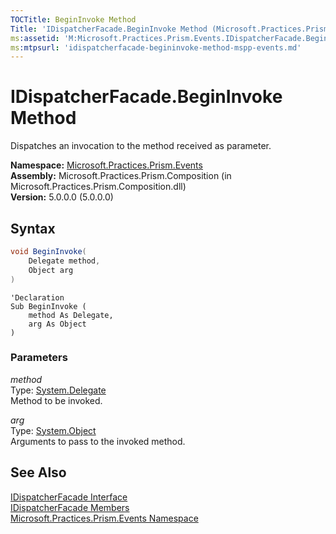 ```yaml
---
TOCTitle: BeginInvoke Method
Title: 'IDispatcherFacade.BeginInvoke Method (Microsoft.Practices.Prism.Events)'
ms:assetid: 'M:Microsoft.Practices.Prism.Events.IDispatcherFacade.BeginInvoke(System.Delegate,System.Object)'
ms:mtpsurl: 'idispatcherfacade-begininvoke-method-mspp-events.md'
---
```


# IDispatcherFacade.BeginInvoke Method

Dispatches an invocation to the method received as parameter.

**Namespace:** [Microsoft.Practices.Prism.Events](/patterns-practices/reference/mspp-events-namespace)  
**Assembly:** Microsoft.Practices.Prism.Composition (in Microsoft.Practices.Prism.Composition.dll)  
**Version:** 5.0.0.0 (5.0.0.0)

## Syntax

```C#
void BeginInvoke(
	Delegate method,
	Object arg
)
```

```VB
'Declaration
Sub BeginInvoke ( 
	method As Delegate,
	arg As Object
)
```

### Parameters

*method*  
Type: [System.Delegate](http://msdn.microsoft.com/en-us/library/y22acf51)  
Method to be invoked.

*arg*  
Type: [System.Object](http://msdn.microsoft.com/en-us/library/e5kfa45b)  
Arguments to pass to the invoked method.

## See Also

[IDispatcherFacade Interface](/patterns-practices/reference/idispatcherfacade-interface-mspp-events)  
[IDispatcherFacade Members](/patterns-practices/reference/idispatcherfacade-members-mspp-events)  
[Microsoft.Practices.Prism.Events Namespace](/patterns-practices/reference/mspp-events-namespace)  